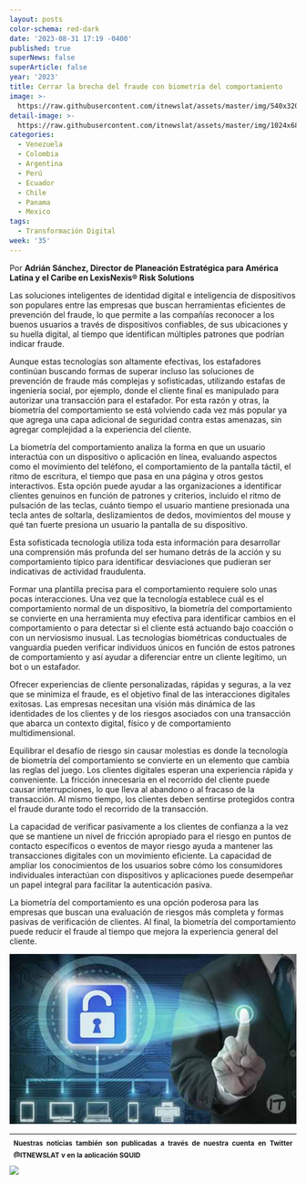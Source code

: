 ```yaml
---
layout: posts
color-schema: red-dark
date: '2023-08-31 17:19 -0400'
published: true
superNews: false
superArticle: false
year: '2023'
title: Cerrar la brecha del fraude con biometría del comportamiento
image: >-
  https://raw.githubusercontent.com/itnewslat/assets/master/img/540x320/Biometrica-p.jpg
detail-image: >-
  https://raw.githubusercontent.com/itnewslat/assets/master/img/1024x680/Biometrica-g.jpg
categories:
  - Venezuela
  - Colombia
  - Argentina
  - Perú
  - Ecuador
  - Chile
  - Panama
  - Mexico
tags:
  - Transformación Digital
week: '35'
---
```

Por **Adrián Sánchez, Director de Planeación Estratégica para América Latina y el Caribe en LexisNexis® Risk Solutions**

Las soluciones inteligentes de identidad digital e inteligencia de dispositivos son populares entre las empresas que buscan herramientas eficientes de prevención del fraude, lo que permite a las compañías reconocer a los buenos usuarios a través de dispositivos confiables, de sus ubicaciones y su huella digital, al tiempo que identifican múltiples patrones que podrían indicar fraude.

Aunque estas tecnologías son altamente efectivas, los estafadores continúan buscando formas de superar incluso las soluciones de prevención de fraude más complejas y sofisticadas, utilizando estafas de ingeniería social, por ejemplo, donde el cliente final es manipulado para autorizar una transacción para el estafador. Por esta razón y otras, la biometría del comportamiento se está volviendo cada vez más popular ya que agrega una capa adicional de seguridad contra estas amenazas, sin agregar complejidad a la experiencia del cliente.

La biometría del comportamiento analiza la forma en que un usuario interactúa con un dispositivo o aplicación en línea, evaluando aspectos como el movimiento del teléfono, el comportamiento de la pantalla táctil, el ritmo de escritura, el tiempo que pasa en una página y otros gestos interactivos. Esta opción puede ayudar a las organizaciones a identificar clientes genuinos en función de patrones y criterios, incluido el ritmo de pulsación de las teclas, cuánto tiempo el usuario mantiene presionada una tecla antes de soltarla, deslizamientos de dedos, movimientos del mouse y qué tan fuerte presiona un usuario la pantalla de su dispositivo.

Esta sofisticada tecnología utiliza toda esta información para desarrollar una comprensión más profunda del ser humano detrás de la acción y su comportamiento típico para identificar desviaciones que pudieran ser indicativas de actividad fraudulenta.

Formar una plantilla precisa para el comportamiento requiere solo unas pocas interacciones. Una vez que la tecnología establece cuál es el comportamiento normal de un dispositivo, la biometría del comportamiento se convierte en una herramienta muy efectiva para identificar cambios en el comportamiento o para detectar si el cliente está actuando bajo coacción o con un nerviosismo inusual. Las tecnologías biométricas conductuales de vanguardia pueden verificar individuos únicos en función de estos patrones de comportamiento y así ayudar a diferenciar entre un cliente legítimo, un bot o un estafador.

Ofrecer experiencias de cliente personalizadas, rápidas y seguras, a la vez que se minimiza el fraude, es el objetivo final de las interacciones digitales exitosas. Las empresas necesitan una visión más dinámica de las identidades de los clientes y de los riesgos asociados con una transacción que abarca un contexto digital, físico y de comportamiento multidimensional.

Equilibrar el desafío de riesgo sin causar molestias es donde la tecnología de biometría del comportamiento se convierte en un elemento que cambia las reglas del juego. Los clientes digitales esperan una experiencia rápida y conveniente. La fricción innecesaria en el recorrido del cliente puede causar interrupciones, lo que lleva al abandono o al fracaso de la transacción. Al mismo tiempo, los clientes deben sentirse protegidos contra el fraude durante todo el recorrido de la transacción.

La capacidad de verificar pasivamente a los clientes de confianza a la vez que se mantiene un nivel de fricción apropiado para el riesgo en puntos de contacto específicos o eventos de mayor riesgo ayuda a mantener las transacciones digitales con un movimiento eficiente. La capacidad de ampliar los conocimientos de los usuarios sobre cómo los consumidores individuales interactúan con dispositivos y aplicaciones puede desempeñar un papel integral para facilitar la autenticación pasiva.

La biometría del comportamiento es una opción poderosa para las empresas que buscan una evaluación de riesgos más completa y formas pasivas de verificación de clientes. Al final, la biometría del comportamiento puede reducir el fraude al tiempo que mejora la experiencia general del cliente.

![](https://raw.githubusercontent.com/itnewslat/assets/master/img/540x320/Biometrica-p.jpg)


<table style="height: 42px;" width="569">
<tbody>
<tr>
<td style="text-align: justify;"><sub><strong>Nuestras noticias también son publicadas a través de nuestra cuenta en Twitter <a href="https://twitter.com/itnewslat?lang=es">@ITNEWSLAT</a> y en la aplicación <a href="https://squidapp.co/en/">SQUID</a></strong></sub></td>
</tr>
</tbody>
</table>

<img src="https://tracker.metricool.com/c3po.jpg?hash=56f88a41e39ab42c063cc51676587a04"/>